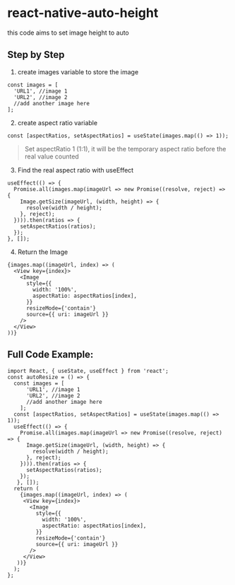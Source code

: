 # react-native-auto-height
this code aims to set image height to auto

## Step by Step

1. create images variable to store the image
```
const images = [
  'URL1', //image 1
  'URL2', //image 2
  //add another image here
];
```
2. create aspect ratio variable
```
const [aspectRatios, setAspectRatios] = useState(images.map(() => 1));
```
> Set aspectRatio 1 (1:1), it will be the temporary aspect ratio before the real value counted
3. Find the real aspect ratio with useEffect
```
useEffect(() => {
  Promise.all(images.map(imageUrl => new Promise((resolve, reject) => {
    Image.getSize(imageUrl, (width, height) => {
      resolve(width / height);
    }, reject);
  }))).then(ratios => {
    setAspectRatios(ratios);
  });
}, []);
   ```
4. Return the Image
```
{images.map((imageUrl, index) => (
  <View key={index}>
    <Image
      style={{
        width: '100%',
        aspectRatio: aspectRatios[index],
      }}
      resizeMode={'contain'}
      source={{ uri: imageUrl }}
    />
  </View>
))}
```


## Full Code Example:
```
import React, { useState, useEffect } from 'react';
const autoResize = () => {
  const images = [
      'URL1', //image 1
      'URL2', //image 2
      //add another image here
    ];
  const [aspectRatios, setAspectRatios] = useState(images.map(() => 1));
  useEffect(() => {
    Promise.all(images.map(imageUrl => new Promise((resolve, reject) => {
      Image.getSize(imageUrl, (width, height) => {
        resolve(width / height);
      }, reject);
    }))).then(ratios => {
      setAspectRatios(ratios);
    });
   }, []);
  return (
    {images.map((imageUrl, index) => (
     <View key={index}>
       <Image
         style={{
           width: '100%',
           aspectRatio: aspectRatios[index],
         }}
         resizeMode={'contain'}
         source={{ uri: imageUrl }}
       />
     </View>
   ))}
  );
};
```

   

